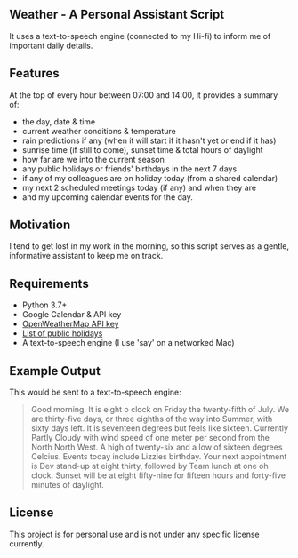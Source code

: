 ## Weather - A Personal Assistant Script

It uses a text-to-speech engine (connected to my Hi-fi) to inform me of important daily details.

## Features

At the top of every hour between 07:00 and 14:00, it provides a summary of:
- the day, date & time
- current weather conditions & temperature
- rain predictions if any (when it will start if it hasn't yet or end if it has)
- sunrise time (if still to come), sunset time & total hours of daylight
- how far are we into the current season
- any public holidays or friends' birthdays in the next 7 days
- if any of my colleagues are on holiday today (from a shared calendar)
- my next 2 scheduled meetings today (if any) and when they are
- and my upcoming calendar events for the day.

## Motivation

I tend to get lost in my work in the morning, so this script serves as a gentle, informative assistant
to keep me on track.

## Requirements
- Python 3.7+
- Google Calendar & API key
- [OpenWeatherMap API key](https://openweathermap.org/api)
- [List of public holidays](https://www.gov.uk/bank-holidays.json)
- A text-to-speech engine (I use 'say' on a networked Mac)

## Example Output

This would be sent to a text-to-speech engine:
> Good morning.
> It is eight o clock on Friday the twenty-fifth of July.
> We are thirty-five days, or three eighths of the way into Summer, with sixty days left.
> It is seventeen degrees but feels like sixteen.
> Currently Partly Cloudy with wind speed of one meter per second from the North North West.
> A high of twenty-six and a low of sixteen degrees Celcius.
> Events today include Lizzies birthday.
> Your next appointment is Dev stand-up at eight thirty, followed by Team lunch at one oh clock.
> Sunset will be at eight fifty-nine for fifteen hours and forty-five minutes of daylight.


## License
This project is for personal use and is not under any specific license currently.
